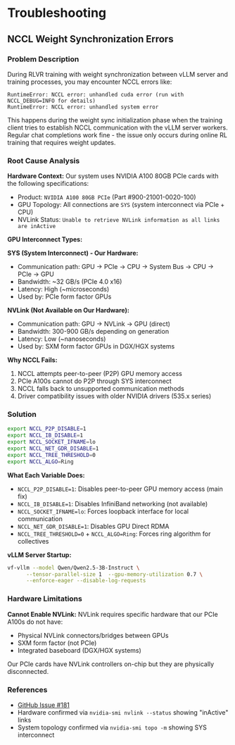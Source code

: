 # Troubleshooting

## NCCL Weight Synchronization Errors

### Problem Description

During RLVR training with weight synchronization between vLLM server and training processes, you may encounter NCCL errors like:

```
RuntimeError: NCCL error: unhandled cuda error (run with NCCL_DEBUG=INFO for details)
RuntimeError: NCCL error: unhandled system error
```

This happens during the weight sync initialization phase when the training client tries to establish NCCL communication with the vLLM server workers. Regular chat completions work fine - the issue only occurs during online RL training that requires weight updates.

### Root Cause Analysis

**Hardware Context:**
Our system uses NVIDIA A100 80GB PCIe cards with the following specifications:
- Product: `NVIDIA A100 80GB PCIe` (Part #900-21001-0020-100)
- GPU Topology: All connections are `SYS` (system interconnect via PCIe + CPU)
- NVLink Status: `Unable to retrieve NVLink information as all links are inActive`

**GPU Interconnect Types:**

**SYS (System Interconnect) - Our Hardware:**
- Communication path: GPU → PCIe → CPU → System Bus → CPU → PCIe → GPU
- Bandwidth: ~32 GB/s (PCIe 4.0 x16)
- Latency: High (~microseconds)
- Used by: PCIe form factor GPUs

**NVLink (Not Available on Our Hardware):**
- Communication path: GPU → NVLink → GPU (direct)
- Bandwidth: 300-900 GB/s depending on generation
- Latency: Low (~nanoseconds)
- Used by: SXM form factor GPUs in DGX/HGX systems

**Why NCCL Fails:**
1. NCCL attempts peer-to-peer (P2P) GPU memory access
2. PCIe A100s cannot do P2P through SYS interconnect
3. NCCL falls back to unsupported communication methods
4. Driver compatibility issues with older NVIDIA drivers (535.x series)

### Solution

```bash
export NCCL_P2P_DISABLE=1
export NCCL_IB_DISABLE=1
export NCCL_SOCKET_IFNAME=lo
export NCCL_NET_GDR_DISABLE=1
export NCCL_TREE_THRESHOLD=0
export NCCL_ALGO=Ring
```

**What Each Variable Does:**
- `NCCL_P2P_DISABLE=1`: Disables peer-to-peer GPU memory access (main fix)
- `NCCL_IB_DISABLE=1`: Disables InfiniBand networking (not available)
- `NCCL_SOCKET_IFNAME=lo`: Forces loopback interface for local communication
- `NCCL_NET_GDR_DISABLE=1`: Disables GPU Direct RDMA
- `NCCL_TREE_THRESHOLD=0` + `NCCL_ALGO=Ring`: Forces ring algorithm for collectives

**vLLM Server Startup:**
```bash
vf-vllm --model Qwen/Qwen2.5-3B-Instruct \
      --tensor-parallel-size 1  --gpu-memory-utilization 0.7 \
      --enforce-eager --disable-log-requests
```

### Hardware Limitations

**Cannot Enable NVLink:**
NVLink requires specific hardware that our PCIe A100s do not have:
- Physical NVLink connectors/bridges between GPUs
- SXM form factor (not PCIe)
- Integrated baseboard (DGX/HGX systems)

Our PCIe cards have NVLink controllers on-chip but they are physically disconnected.

### References
- [GitHub Issue #181](https://github.com/willccbb/verifiers/issues/181)
- Hardware confirmed via `nvidia-smi nvlink --status` showing "inActive" links
- System topology confirmed via `nvidia-smi topo -m` showing SYS interconnect